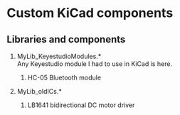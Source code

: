 # Custom KiCad components

## Libraries and components
1. MyLib_KeyestudioModules.*  
Any Keyestudio module I had to use in KiCad is here.
    1. HC-05 Bluetooth module

1. MyLib_oldICs.*
	1. LB1641 bidirectional DC motor driver
